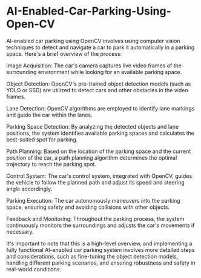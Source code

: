 <h1>AI-Enabled-Car-Parking-Using-Open-CV</h1>
AI-enabled car parking using OpenCV involves using computer vision techniques to detect and navigate a car to park it automatically in a parking space. Here's a brief overview of the process:

Image Acquisition: The car's camera captures live video frames of the surrounding environment while looking for an available parking space.

Object Detection: OpenCV's pre-trained object detection models (such as YOLO or SSD) are utilized to detect cars and other obstacles in the video frames.

Lane Detection: OpenCV algorithms are employed to identify lane markings and guide the car within the lanes.

Parking Space Detection: By analyzing the detected objects and lane positions, the system identifies available parking spaces and calculates the best-suited spot for parking.

Path Planning: Based on the location of the parking space and the current position of the car, a path planning algorithm determines the optimal trajectory to reach the parking spot.

Control System: The car's control system, integrated with OpenCV, guides the vehicle to follow the planned path and adjust its speed and steering angle accordingly.

Parking Execution: The car autonomously maneuvers into the parking space, ensuring safety and avoiding collisions with other objects.

Feedback and Monitoring: Throughout the parking process, the system continuously monitors the surroundings and adjusts the car's movements if necessary.

It's important to note that this is a high-level overview, and implementing a fully functional AI-enabled car parking system involves more detailed steps and considerations, such as fine-tuning the object detection models, handling different parking scenarios, and ensuring robustness and safety in real-world conditions.






